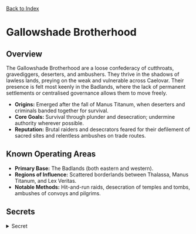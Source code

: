 [Back to Index](../Factions.md) 
# Gallowshade Brotherhood


## Overview
The Gallowshade Brotherhood are a loose confederacy of cutthroats, gravediggers, deserters, and ambushers. They thrive in the shadows of lawless lands, preying on the weak and vulnerable across Caelovar. Their presence is felt most keenly in the Badlands, where the lack of permanent settlements or centralised governance allows them to move freely.

- **Origins:** Emerged after the fall of Manus Titanum, when deserters and criminals banded together for survival.
- **Core Goals:** Survival through plunder and desecration; undermine authority wherever possible.
- **Reputation:** Brutal raiders and desecrators feared for their defilement of sacred sites and relentless ambushes on trade routes.

## Known Operating Areas
- **Primary Base:** The Badlands (both eastern and western).
- **Regions of Influence:** Scattered borderlands between Thalassa, Manus Titanum, and Lex Veritas.
- **Notable Methods:** Hit-and-run raids, desecration of temples and tombs, ambushes of convoys and pilgrims.

## Secrets
<details><summary>Secret</summary>
The Brotherhood’s loose structure hides darker practices:

- **Trade in Corpses & Relics:** Some cells have begun supplying bodies and stolen relics to buyers in **Ferraria Tenebris**, where they are used in alchemical experiments and forbidden rites.
- **Manipulated Banditry:** Raids are sometimes coordinated with information fed to them by **Ash & Ledger**, who profit from instability in the Badlands. What seems like random banditry may in fact serve a wider purpose—keeping Caelovar’s borderlands fractured and vulnerable.
- **Future Potential:** If the Brotherhood continues these trades, they could evolve from a rabble of raiders into a shadow network feeding the darkest corners of Caelovar’s society.
</details>
